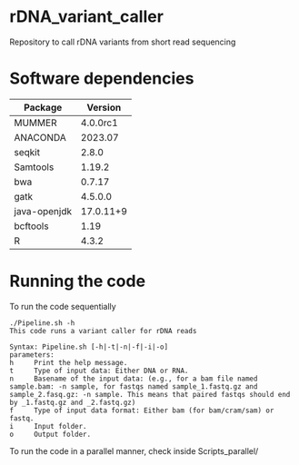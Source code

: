 # rDNA_variant_caller
Repository to call rDNA variants from short read sequencing

# Software dependencies

| Package | Version | 
| -------- | ------- | 
| MUMMER | 4.0.0rc1 | 
| ANACONDA | 2023.07 | 
| seqkit | 2.8.0 |
| Samtools | 1.19.2 |
| bwa | 0.7.17 |
| gatk | 4.5.0.0 |
| java-openjdk | 17.0.11+9|
| bcftools | 1.19 |
| R | 4.3.2 |

# Running the code

To run the code sequentially
```
./Pipeline.sh -h
This code runs a variant caller for rDNA reads

Syntax: Pipeline.sh [-h|-t|-n|-f|-i|-o]
parameters:
h     Print the help message.
t     Type of input data: Either DNA or RNA.
n     Basename of the input data: (e.g., for a bam file named sample.bam: -n sample, for fastqs named sample_1.fastq.gz and sample_2.fasq.gz: -n sample. This means that paired fastqs should end by _1.fastq.gz and _2.fastq.gz)
f     Type of input data format: Either bam (for bam/cram/sam) or fastq.
i     Input folder.
o     Output folder.
```

To run the code in a parallel manner, check inside Scripts_parallel/
